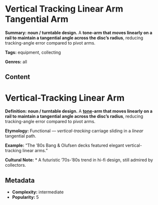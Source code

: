 # Vertical Tracking Linear Arm Tangential Arm

**Summary:** **noun / turntable design.** A **tone-arm that moves linearly on a rail to maintain a tangential angle across the disc’s radius**, reducing tracking-angle error compared to pivot arms.

**Tags:** equipment, collecting

**Genres:** all

## Content

# Vertical-Tracking Linear Arm

**Definition:** **noun / turntable design.** A **[tone](../t/tone-arm.md)-arm that moves linearly on a rail to maintain a tangential angle across the disc’s radius**, reducing tracking-angle error compared to pivot arms.

**Etymology:** Functional — *vertical-tracking* carriage sliding in a *linear* tangential path.

**Example:** “The ’80s Bang & Olufsen decks featured elegant vertical-tracking linear arms.”

**Cultural Note:** * A futuristic ’70s-’80s trend in hi-fi design, still admired by collectors.

## Metadata

- **Complexity:** intermediate
- **Popularity:** 5
